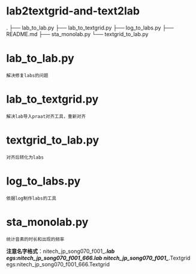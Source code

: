 # lab2textgrid-and-text2lab
.
├── lab_to_lab.py
├── lab_to_textgrid.py
├── log_to_labs.py
├── README.md
├── sta_monolab.py
└── textgrid_to_lab.py
# lab_to_lab.py
```
解决修复labs的问题
```
# lab_to_textgrid.py
```
解决lab导入praat对齐工具，重新对齐
```
# textgrid_to_lab.py
```
对齐后转化为labs
```
# log_to_labs.py
```
依据log制作labs的工具
```
# sta_monolab.py
```
统计音素的时长和出现的频率
```
**注意名字格式**：nitech_jp_song070_f001_***.lab egs:nitech_jp_song070_f001_666.lab
                nitech_jp_song070_f001_***.Textgrid egs:nitech_jp_song070_f001_666.Textgrid
                
